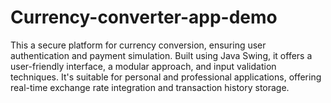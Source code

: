 # Currency-converter-app-demo
This a secure platform for currency conversion, ensuring user authentication and payment simulation. Built using Java Swing, it offers a user-friendly interface, a modular approach, and input validation techniques. It's suitable for personal and professional applications, offering real-time exchange rate integration and transaction history storage.
